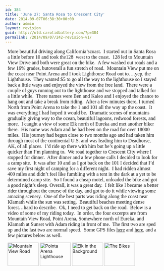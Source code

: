 ```yaml
---
id: 384
title: 'June 27: Santa Rosa to Crescent City'
date: 2014-09-07T06:38:30+00:00
author: admin
layout: revision
guid: http://old.carotidbattery.com/?p=384
permalink: /2014/09/07/242-revision-v1/
---
```

<div style="margin: 1ex;">
  <p>
    <span style="font-family: 'Times New Roman'; font-size: medium;">More beautiful driving along California&#8217;scoast.  I started out in Santa Rosa a little before 10 and took the128  west to the coast.  128 led to Mountain View Drive and both were great on the bike.  A few washed out roads and a few 16% grades, butoverall a fun stretch of road.  Mountain View put me on the coast near Point Arena and I took Lighthouse Road out to&#8230;.yep, the Lighthouse.  They wanted $5 to go all the way to the lighthouse so I stayed back a little ways and enjoyed the view from the free land.  There were a couple of guys running out to the lighthouse and we stopped and talked for a little while.  There names were Ben and Kaleo and I enjoyed the chance to hang out and take a break from riding.  After a few minutes there, I turned North from Point Arena to take the 1 and 101 all the way up the coast.  It was everything I had hoped it would be.  Dramatic scenes of mountains gradually giving way to the ocean, beautiful lagoons, redwood forests, and more.  I caught a view of some Elk north of Eureka and met another biker there.  His name was Adam and he had been on the road for over 18000 miles.  His journey had begun close to two months ago and had taken him through most of the continental U.S. and was leading him to Deadhorse, AK, of all places.  I&#8217;d ride up there with him but he&#8217;s going up a little quicker than I&#8217;m planning to.  We road together to Crescent City where I stopped for dinner.  After dinner and a few phone calls I decided to look for a camp site.  It was after 10 and as I got back on the 101 I decided that I&#8217;d save my first night of camping for a different night.  I had ridden almost 400 miles and didn&#8217;t feel like fumbling with a tent in the dark at a yet to be determined camp site.  So I found a cheap motel, unloaded the bike and got a good night&#8217;s sleep. Overall, it was a great day.  I felt like I became a better rider throughout the course of the day, and got to do it while viewing some amazing scenery.  One of the best parts was riding along the coast near Klamath while the sun was setting.  Beautiful beaches meeting dense forest&#8230;hard to describe.  Ok, I need to get back on the road.  Below is a video of some of my riding today.  In order, the four excerpts are from Mountain View Road, Point Arena, Somewhere north of Eureka, and Klamath at Sunset with Adam riding in front of me.  The first two are sped up and the last two are normal speed.  Some GPS files <a href="http://old.carotidbattery.com/27jun06pt1.htm">here</a> and <a href="http://old.carotidbattery.com/27jun06pt2.htm">here</a>, and a few pictures below as well.</span>
  </p>
  
  <div>
  </div>
  
  <div>
  </div>
  
  <div>
  </div>
  
  <p>
    <a title="Photo Sharing" href="http://www.flickr.com/photos/64293054@N00/177082424/"><img src="http://static.flickr.com/62/177082424_60dc81eef1_t.jpg" alt="Mountain View Road" width="100" height="75" /></a> <a title="Photo Sharing" href="http://www.flickr.com/photos/64293054@N00/177082427/"><img src="http://static.flickr.com/45/177082427_ca96413259_t.jpg" alt="Pointa Arena Lighthouse" width="100" height="75" /></a> <a title="Photo Sharing" href="http://www.flickr.com/photos/64293054@N00/177082428/"><img src="http://static.flickr.com/47/177082428_cad1622f4a_t.jpg" alt="Elk in the Background" width="100" height="75" /></a> <a title="Photo Sharing" href="http://www.flickr.com/photos/64293054@N00/177082429/"><img src="http://static.flickr.com/61/177082429_c2b6fb7fbd_t.jpg" alt="The Bikes" width="100" height="75" /></a>
  </p>
</div>